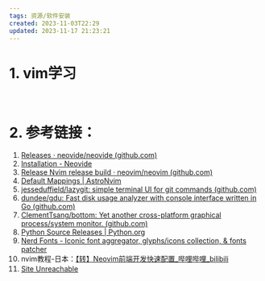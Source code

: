 ```yaml
---
tags: 资源/软件安装
created: 2023-11-03T22:29
updated: 2023-11-17 21:23:21
---
```

# 1. vim学习

　　‍

# 2. 参考链接：

1. [Releases · neovide/neovide (github.com)](https://github.com/neovide/neovide/releases)
2. [Installation - Neovide](https://neovide.dev/installation.html)
3. [Release Nvim release build · neovim/neovim (github.com)](https://github.com/neovim/neovim/releases/tag/stable)
4. [Default Mappings | AstroNvim](https://astronvim.com/Basic%20Usage/mappings)
5. [jesseduffield/lazygit: simple terminal UI for git commands (github.com)](https://github.com/jesseduffield/lazygit)
6. [dundee/gdu: Fast disk usage analyzer with console interface written in Go (github.com)](https://github.com/dundee/gdu)
7. [ClementTsang/bottom: Yet another cross-platform graphical process/system monitor. (github.com)](https://github.com/ClementTsang/bottom#debian--ubuntu)
8. [Python Source Releases | Python.org](https://www.python.org/downloads/source/)
9. [Nerd Fonts - Iconic font aggregator, glyphs/icons collection, &amp; fonts patcher](https://www.nerdfonts.com/font-downloads)
10. nvim教程-日本：[【转】Neovim前端开发快速配置\_哔哩哔哩\_bilibili](https://www.bilibili.com/video/BV1Yu4y1A7sY/?spm_id_from=333.1007.tianma.1-2-2.click&vd_source=af94dc11f0a1751ebb3c2090844ad9f6)
11. [Site Unreachable](https://www.youtube.com/@devaslife)
　　‍
